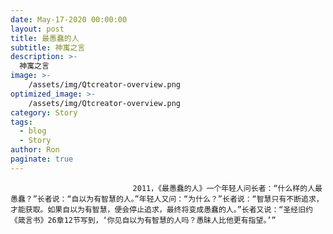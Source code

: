 ```yaml
---
date: May-17-2020 00:00:00
layout: post
title: 最愚蠢的人
subtitle: 神寓之言
description: >-
  神寓之言
image: >-
    /assets/img/Qtcreator-overview.png
optimized_image: >-
    /assets/img/Qtcreator-overview.png
category: Story
tags:
  - blog
  - Story
author: Ron
paginate: true
---
```


							　　2011，《最愚蠢的人》一个年轻人问长者：“什么样的人最愚蠢？”长者说：“自以为有智慧的人。”年轻人又问：“为什么？”长者说：“智慧只有不断追求，才能获取。如果自以为有智慧，便会停止追求，最终将变成愚蠢的人。”长者又说：“圣经旧约《箴言书》26章12节写到，‘你见自以为有智慧的人吗？愚昧人比他更有指望。’”
							
							
						